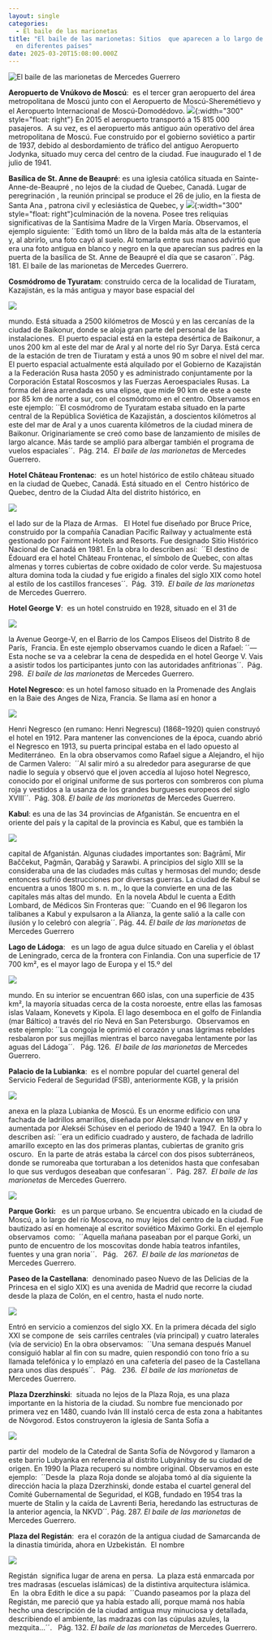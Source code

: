 ```yaml
---
layout: single
categories:
  - El baile de las marionetas
title: "El baile de las marionetas: Sitios  que aparecen a lo largo de la novela
  en diferentes países"
date: 2025-03-20T15:08:00.000Z
---
```

![](/assets/img/banner.png "El  baile de las marionetas de     Mercedes  Guerrero ")

**Aeropuerto de Vnúkovo de Moscú**:  es el tercer gran aeropuerto del área metropolitana de Moscú junto con el Aeropuerto de Moscú-Sheremétievo y el Aeropuerto Internacional de Moscú-Domodédovo. ![](/assets/img/vnúkovo.jpg){:width="300" style="float: right"} En 2015 el aeropuerto transportó a 15 815 000 pasajeros.  A su vez, es el aeropuerto más antiguo aún operativo del área metropolitana de Moscú. Fue construido por el gobierno soviético a partir de 1937, debido al desbordamiento de tráfico del antiguo Aeropuerto Jodynka, situado muy cerca del centro de la ciudad. Fue inaugurado el 1 de julio de 1941.

**Basílica de  St. Anne de Beaupré**:  es una iglesia católica situada  en Sainte-Anne-de-Beaupré , no lejos de  la ciudad de Quebec, Canadá. Lugar de peregrinación , la reunión principal se produce el 26 de julio, en la fiesta de Santa Ana , patrona civil y eclesiástica de Quebec, y ![](/assets/img/basílica-de-st.-anne-de-beaupré.jpg){:width="300" style="float: right"}culminación de la novena. Posee tres reliquias significativas de la Santísima Madre de la Virgen María. Observamos, el ejemplo siguiente:  ´´Edith tomó un libro de la balda más alta de la estantería y, al abrirlo, una foto cayó al suelo. Al tomarla entre sus manos advirtió que era una foto antigua en blanco y negro en la que aparecían sus padres en la puerta de la basílica de  St. Anne de Beaupré el día que se casaron´´.  Pág. 181.   El baile de las marionetas de Mercedes Guerrero.


**Cosmódromo de Tyuratam**: construido cerca de la localidad de Tiuratam, Kazajistán, es la más antigua y mayor base espacial del 

![](/assets/img/cosmódromo-de-tyuratam.png)

mundo. Está situada a 2500 kilómetros de Moscú y en las cercanías
de la ciudad de  Baikonur, donde se aloja gran parte del personal de
las instalaciones.  El puerto espacial está en la estepa desértica de Baikonur, a unos 200 km al este del mar de Aral y al norte del río Syr Darya. Está cerca de la estación de tren de Tiuratam y está a unos 90 m sobre el nivel del mar. El puerto espacial actualmente está alquilado por el Gobierno de Kazajistán a la Federación Rusa hasta 2050 y es
administrado conjuntamente por la Corporación Estatal Roscosmos y las Fuerzas Aeroespaciales Rusas. La forma del área arrendada es una elipse, que mide 90 km de este a oeste por 85 km de norte a sur, con el cosmódromo en el centro. Observamos en este ejemplo: ´´El cosmódromo de Tyuratam estaba situado en la parte central de la República Soviética de Kazajistán, a doscientos kilómetros al este del mar de Aral y a unos cuarenta kilómetros de la ciudad minera de Baikonur. Originariamente se creó como base de lanzamiento
de misiles de largo alcance. Más tarde se amplió para albergar también el programa de vuelos espaciales´´.  Pág. 214.  *El
baile de las marionetas* de Mercedes Guerrero.


**Hotel Château Frontenac**:  es un hotel histórico de estilo château
situado en la ciudad de Quebec, Canadá. Está situado en el  Centro histórico de Quebec, dentro de la Ciudad Alta del distrito histórico, en 

![](/assets/img/hotel-château-frontenac.jpg)

el lado sur de la Plaza de Armas.   El Hotel fue diseñado por Bruce
Price, construido por la compañía Canadian Pacific Railway y actualmente está gestionado por Fairmont Hotels and Resorts. Fue designado Sitio Histórico Nacional de Canadá en 1981. En la obra lo describen así:  ´´El destino de Édouard era el hotel Château
Frontenac, el símbolo de Quebec, con altas almenas y torres cubiertas de cobre oxidado de color verde. Su majestuosa altura domina toda la ciudad y fue erigido a finales del siglo XIX como hotel al estilo de los castillos franceses´´.  Pág.  319.  *El baile de las marionetas* de Mercedes
Guerrero.



**Hotel George V**:  es un hotel construido en 1928, situado en el 31 de 

![](/assets/img/hotel-george-v.jpg)

la Avenue George-V, en el Barrio de los Campos Elíseos del Distrito 8 de París,  Francia. En este ejemplo observamos cuando le dicen a Rafael: ´´—Esta noche se va a celebrar la cena de despedida en el hotel George V. Vais a asistir todos los participantes junto con las autoridades anfitrionas´´.  Pág. 298.  *El baile de las marionetas* de Mercedes Guerrero.


**Hotel Negresco**: es un hotel famoso situado en la Promenade des Anglais​ en la Baie des Anges de Niza, Francia. Se llama así en honor a 

![](/assets/img/hotel-negresco.jpg)

Henri Negresco (en rumano: Henri Negrescu)​ (1868–1920) quien
construyó el hotel en 1912. Para mantener las convenciones de la época, cuando abrió el Negresco en 1913, su puerta principal estaba en el lado opuesto al Mediterráneo.  En la obra observamos como
Rafael sigue a Alejandro, el hijo de Carmen Valero:  ´´Al salir miró a su alrededor para asegurarse de que nadie lo seguía y observó que el joven accedía al lujoso hotel Negresco, conocido por el original
uniforme de sus porteros con sombreros con pluma roja y
vestidos a la usanza de los grandes burgueses europeos del siglo XVIII´´.  Pág. 308. *El baile de las marionetas* de Mercedes Guerrero.



**Kabul**: es una de las 34 provincias de Afganistán. Se encuentra en el oriente del país y la capital de la provincia es Kabul, que es también la 

![](/assets/img/kabul.jpg)

capital de Afganistán. Algunas ciudades importantes son: Baġrāmī,
Mir Baččekut, Paġmān, Qarabāġ y Sarawbi. A principios del siglo XIII se la consideraba una de las ciudades más cultas y hermosas del mundo; desde entonces sufrió destrucciones por diversas guerras. La ciudad de Kabul se encuentra a unos 1800 m s. n. m., lo que la convierte en una de las capitales más altas del mundo.  En la novela Abdul le cuenta a Edith Lombard, de Médicos Sin Fronteras que: ´´Cuando en el 96 llegaron los talibanes a Kabul y expulsaron a la Alianza, la gente salió a la calle con ilusión y lo celebró con alegría´´. Pág. 44. *El baile de las marionetas* de Mercedes Guerrero



**Lago de Ládoga**:   es un lago de agua dulce situado en Carelia y el óblast de Leningrado, cerca de la frontera con Finlandia. Con una superficie de 17 700 km², es el mayor lago de Europa y el 15.º del 

![](/assets/img/lago-de-ládoga.jpg)

mundo. En su interior se encuentran 660 islas, con una superficie de 435 km², la mayoría situadas cerca de la costa noroeste, entre
ellas las famosas islas Valaam, Konevets y Kipola. El lago desemboca en el golfo de Finlandia (mar Báltico) a través del río Nevá en San Petersburgo.  Observamos en este ejemplo: ´´La congoja le oprimió el corazón y unas lágrimas rebeldes resbalaron por sus mejillas mientras el barco navegaba lentamente por las  aguas del Ládoga´´.   Pág. 126.  *El baile de las marionetas* de Mercedes Guerrero.




**Palacio de la Lubianka**:  es el nombre popular del cuartel general del
Servicio Federal de Seguridad (FSB), anteriormente KGB, y la prisión 

![](/assets/img/palacio-de-la-lubianka.jpg)

anexa en la plaza Lubianka de Moscú. Es un enorme edificio con una fachada de ladrillos amarillos, diseñada por Aleksandr Ivanov en 1897 y aumentada por Alekséi Schúsev en el periodo de 1940 a 1947.  En la obra lo describen así: ´´era un edificio cuadrado y austero, de fachada de ladrillo amarillo excepto en las dos primeras plantas, cubiertas de granito gris oscuro.  En la parte de atrás estaba la cárcel con dos
pisos subterráneos, donde se rumoreaba que torturaban a los detenidos hasta que confesaban lo que sus verdugos deseaban que confesaran´´.  Pág. 287.  *El baile de las marionetas* de Mercedes Guerrero.




![](/assets/img/parque-gorki.jpg)

**Parque Gorki:**   es un parque urbano. Se encuentra ubicado en la ciudad de Moscú, a lo largo del río Moscova, no muy lejos del centro de la ciudad. Fue bautizado así en homenaje al escritor soviético Máximo Gorki. En el ejemplo observamos  como:  ´´Aquella mañana paseaban por el parque Gorki, un punto de encuentro de los moscovitas donde había teatros infantiles, fuentes y una gran noria´´.  
Pág.   267.  *El baile de las marionetas* de Mercedes Guerrero.



**Paseo de la Castellana**:  denominado paseo Nuevo de las Delicias de la Princesa en el siglo XIX) es una avenida de Madrid que recorre la ciudad desde la plaza de Colón, en el centro, hasta el nudo norte. 

![](/assets/img/paseo-de-la-castellana.jpg)

Entró en servicio a comienzos del siglo XX. En la primera década del siglo XXI se compone de  seis carriles centrales (vía principal) y cuatro laterales (vía de servicio) En la obra observamos:  ´´Una semana después Manuel consiguió hablar al fin con su madre, quien respondió con tono frío a su llamada telefónica y lo emplazó en
una cafetería del paseo de la Castellana para unos días después´´.  
Pág.   236.  *El baile de las marionetas* de Mercedes Guerrero.



**Plaza Dzerzhinski**:  situada no lejos de la Plaza Roja, es una plaza importante en la historia de la ciudad. Su nombre fue mencionado por primera vez en 1480, cuando Iván III instaló cerca de esta zona a habitantes de Nóvgorod. Estos construyeron la iglesia de Santa Sofía a 

![](/assets/img/plaza-dzerzhinski.jpg)

partir del  modelo de la Catedral de Santa Sofía de Nóvgorod y llamaron a este barrio Lubyanka en referencia al distrito Lubyánitsy
de su ciudad de origen. En 1990 la Plaza recuperó su nombre original. Observamos en este ejemplo:  ´´Desde la  plaza Roja donde se alojaba tomó al día siguiente la dirección hacia la plaza Dzerzhinski, donde estaba el cuartel general del Comité Gubernamental de Seguridad, el KGB, fundado en 1954 tras la muerte de Stalin y la caída de Lavrenti Beria, heredando las estructuras de la anterior agencia, la NKVD´´. Pág. 287. *El baile de las marionetas* de Mercedes Guerrero.



**Plaza del Registán**:  era el corazón de la antigua ciudad de Samarcanda de la dinastía timúrida, ahora en Uzbekistán.  El nombre


![](/assets/img/plaza-del-registán.jpg)

Registán  significa lugar de arena en persa.  La plaza está enmarcada por tres madrasas (escuelas islámicas) de la distintiva arquitectura islámica.  En  la obra Edith le dice a su papá:  ´´Cuando paseamos por la plaza del Registán, me pareció que ya había estado allí, porque
mamá nos había hecho una descripción de la ciudad antigua muy minuciosa y detallada, describiendo el ambiente, las madrazas con las cúpulas azules, la mezquita…´´.   Pág. 132. *El baile de las marionetas* de Mercedes Guerrero.
